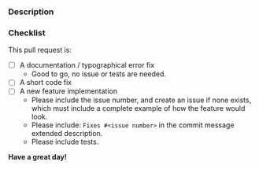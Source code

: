 <!--
Thank you for contributing to **brandy**! 🎉

Provide a general summary of your proposed changes in the Title field above.
-->

### Description
<!-- Describe your changes in detail -->

### Checklist
<!--
Go over following points.
Check them with an `x` if they do apply, (they turn into clickable checkboxes once the PR is submitted, so no need to do everything at once).

-->

This pull request is:

- [ ] A documentation / typographical error fix
	- Good to go, no issue or tests are needed.
- [ ] A short code fix
- [ ] A new feature implementation
	- Please include the issue number, and create an issue if none exists, which must
	  include a complete example of how the feature would look.
	- Please include: `Fixes #<issue number>` in the commit message extended description.
	- Please include tests.

**Have a great day!**
